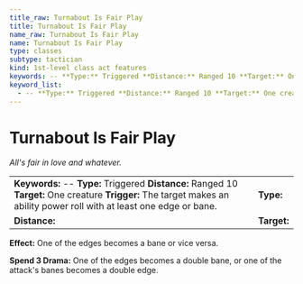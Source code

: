 ```yaml
---
title_raw: Turnabout Is Fair Play
title: Turnabout Is Fair Play
name_raw: Turnabout Is Fair Play
name: Turnabout Is Fair Play
type: classes
subtype: tactician
kind: 1st-level class act features
keywords: -- **Type:** Triggered **Distance:** Ranged 10 **Target:** One creature **Trigger:** The target makes an ability power roll with at least one edge or bane.
keyword_list:
  - -- **Type:** Triggered **Distance:** Ranged 10 **Target:** One creature **Trigger:** The target makes an ability power roll with at least one edge or bane.
---
```


# Turnabout Is Fair Play

*All's fair in love and whatever.*

|                                                                                                                                                                           |             |
| :------------------------------------------------------------------------------------------------------------------------------------------------------------------------ | :---------- |
| **Keywords:** -- **Type:** Triggered **Distance:** Ranged 10 **Target:** One creature **Trigger:** The target makes an ability power roll with at least one edge or bane. | **Type:**   |
| **Distance:**                                                                                                                                                             | **Target:** |

**Effect:** One of the edges becomes a bane or vice versa.

**Spend 3 Drama:** One of the edges becomes a double bane, or one of the attack's banes becomes a double edge.
